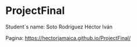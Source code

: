 # ProjectFinal
Student´s name: Soto Rodríguez Héctor Iván

Pagina: https://hectorjamaica.github.io/ProjectFinal/
